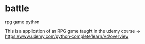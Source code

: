 # battle
rpg game python

This is a application of an RPG game taught in the udemy course -> https://www.udemy.com/python-complete/learn/v4/overview
